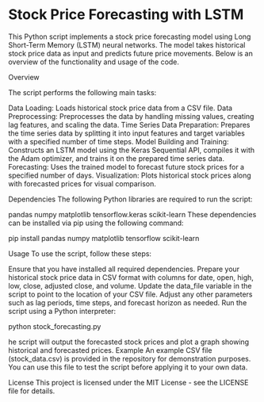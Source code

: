 # Stock Price Forecasting with LSTM

This Python script implements a stock price forecasting model using Long Short-Term Memory (LSTM) neural networks. The model takes historical stock price data as input and predicts future price movements. Below is an overview of the functionality and usage of the code.

Overview

The script performs the following main tasks:

Data Loading: Loads historical stock price data from a CSV file.
Data Preprocessing: Preprocesses the data by handling missing values, creating lag features, and scaling the data.
Time Series Data Preparation: Prepares the time series data by splitting it into input features and target variables with a specified number of time steps.
Model Building and Training: Constructs an LSTM model using the Keras Sequential API, compiles it with the Adam optimizer, and trains it on the prepared time series data.
Forecasting: Uses the trained model to forecast future stock prices for a specified number of days.
Visualization: Plots historical stock prices along with forecasted prices for visual comparison.


Dependencies
The following Python libraries are required to run the script:

pandas
numpy
matplotlib
tensorflow.keras
scikit-learn
These dependencies can be installed via pip using the following command:

pip install pandas numpy matplotlib tensorflow scikit-learn


Usage
To use the script, follow these steps:

Ensure that you have installed all required dependencies.
Prepare your historical stock price data in CSV format with columns for date, open, high, low, close, adjusted close, and volume.
Update the data_file variable in the script to point to the location of your CSV file.
Adjust any other parameters such as lag periods, time steps, and forecast horizon as needed.
Run the script using a Python interpreter:


python stock_forecasting.py


he script will output the forecasted stock prices and plot a graph showing historical and forecasted prices.
Example
An example CSV file (stock_data.csv) is provided in the repository for demonstration purposes. You can use this file to test the script before applying it to your own data.

License
This project is licensed under the MIT License - see the LICENSE file for details.
